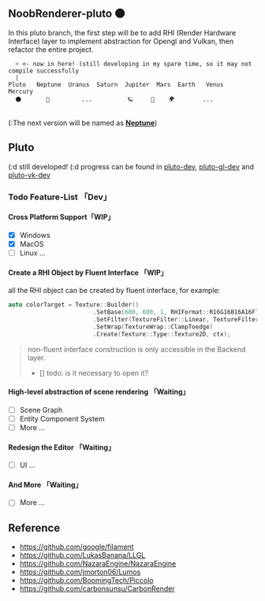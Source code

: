 ## NoobRenderer-pluto 🌑 
In this pluto branch, the first step will be to add RHI (Render Hardware Interface) layer to implement abstraction for Opengl and Vulkan, then refactor the entire project.

```shell
  ☼ <- now in here! (still developing in my spare time, so it may not compile successfully
  |
Pluto   Neptune  Uranus  Saturn  Jupiter  Mars  Earth   Venus   Mercury   
  🌑       🔵         ...          🪐     🔴    🌍        ...      
       
```

(:The next version will be named as [**Neptune**](#))
## Pluto
(:d still developed!
(:d progress can be found in [pluto-dev](https://github.com/shuaibo919/NoobRenderer/tree/pluto-dev), [pluto-gl-dev](https://github.com/shuaibo919/NoobRenderer/tree/pluto-gl-dev)  and [pluto-vk-dev](https://github.com/shuaibo919/NoobRenderer/tree/pluto-vk-dev)

### Todo Feature-List 「Dev」
#### Cross Platform Support「WIP」
- [x] Windows
- [x] MacOS
- [ ] Linux
...

#### Create a RHI Object by Fluent Interface 「WIP」
all the RHI object can be created by fluent interface, for example:

```cpp
auto colorTarget = Texture::Builder()
                        .SetBase(600, 600, 1, RHIFormat::R16G16B16A16Float)
                        .SetFilter(TextureFilter::Linear, TextureFilter::Linear)
                        .SetWrap(TextureWrap::ClampToedge)
                        .Create(Texture::Type::Texture2D, ctx);
```
> non-fluent interface construction is only accessible in the Backend layer.
> - [] todo: is it necessary to open it?

#### High-level abstraction of scene rendering 「Waiting」
- [ ] Scene Graph
- [ ] Entity Component System
- [ ] More
...

#### Redesign the Editor 「Waiting」
- [ ] UI
...

#### And More 「Waiting」
- [ ] More
...


## Reference
- https://github.com/google/filament
- https://github.com/LukasBanana/LLGL
- https://github.com/NazaraEngine/NazaraEngine
- https://github.com/jmorton06/Lumos
- https://github.com/BoomingTech/Piccolo
- https://github.com/carbonsunsu/CarbonRender
